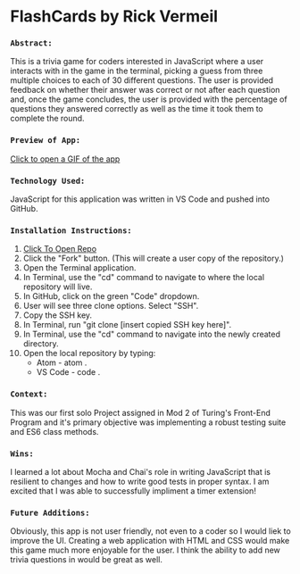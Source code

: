 # FlashCards by Rick Vermeil

### `Abstract:`
This is a trivia game for coders interested in JavaScript where a user interacts with in the game in the terminal, picking a guess from three multiple choices to each of 30 different questions. The user is provided feedback on whether their answer was correct or not after each question and, once the game concludes, the user is provided with the percentage of questions they answered correctly as well as the time it took them to complete the round.

### `Preview of App:`
[Click to open a GIF of the app](https://media.giphy.com/media/BKBqRp0Yh0HFwVsdr1/giphy.gif)

### `Technology Used:`
JavaScript for this application was written in VS Code and pushed into GitHub. 

### `Installation Instructions:`
1. [Click To Open Repo](https://github.com/RickV85/flashcards)
2. Click the "Fork" button. (This will create a user copy of the repository.)
3. Open the Terminal application.
4. In Terminal, use the "cd" command to navigate to where the local repository will live.
5. In GitHub, click on the green "Code" dropdown.
6. User will see three clone options. Select "SSH".
7. Copy the SSH key.
8. In Terminal, run "git clone [insert copied SSH key here]".
9. In Terminal, use the "cd" command to navigate into the newly created directory.
10. Open the local repository by typing:
    * Atom - atom .
    * VS Code - code .

### `Context:`
This was our first solo Project assigned in Mod 2 of Turing's Front-End Program and it's primary objective was implementing a robust testing suite and ES6 class methods.

### `Wins:`
I learned a lot about Mocha and Chai's role in writing JavaScript that is resilient to changes and how to write good tests in proper syntax. I am excited that I was able to successfully impliment a timer extension!

### `Future Additions:`
Obviously, this app is not user friendly, not even to a coder so I would liek to improve the UI. Creating a web application with HTML and CSS would make this game much more enjoyable for the user. I think the ability to add new trivia questions in would be great as well.
